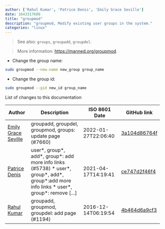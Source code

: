 ```yaml
---
author: ['Rahul Kumar', 'Patrice Denis', 'Emily Grace Seville']
date: 1643317600
title: "groupmod"
description: "groupmod, Modify existing user groups in the system."
categories: "linux"
---
```

> See also: `groups`, `groupadd`, `groupdel`.

> More information: <https://manned.org/groupmod>.

- Change the group name:

```bash
sudo groupmod --new-name new_group group_name
```

- Change the group id:

```bash
sudo groupmod --gid new_id group_name
```
List of changes to this documentation


Author | Description | ISO 8601 Date | GitHub link
------|-----|-----|-----
[Emily Grace Seville](mailto:emilyseville7cf@gmail.com) | groupadd, groupdel, groupmod, groups: update page (#7660) | 2022-01-27T22:06:40 | [3a104d86764f](https://github.com/tldr-pages/tldr/commit/3a104d86764f1ed69b9f0785f82f00e9dd451d7b)
[Patrice Denis](mailto:patrice.denis@gmail.com) | user*, group*, add*, group*: add more info links (#5738) * user*, group*, add*, group*:add more info links * user*, group*: remove [...] | 2021-04-17T14:19:41 | [ce747d2f46f4](https://github.com/tldr-pages/tldr/commit/ce747d2f46f40836209afcd06898073ddabbc520)
[Rahul Kumar](mailto:rahulcomp24@gmail.com) | groupadd, groupmod, groupdel: add page (#1194) | 2016-12-14T06:19:54 | [4b464d6a9cf3](https://github.com/tldr-pages/tldr/commit/4b464d6a9cf34c3bc73ceaaa3a75daa5c068de33)

